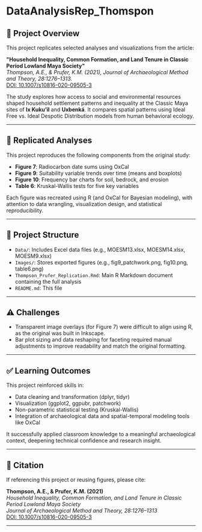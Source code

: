 # DataAnalysisRep_Thomspon
## 📘 Project Overview

This project replicates selected analyses and visualizations from the article:

**"Household Inequality, Common Formation, and Land Tenure in Classic Period Lowland Maya Society"**  
*Thompson, A.E., & Prufer, K.M. (2021), Journal of Archaeological Method and Theory, 28:1276–1313.*  
[DOI: 10.1007/s10816-020-09505-3](https://doi.org/10.1007/s10816-020-09505-3)

The study explores how access to social and environmental resources shaped household settlement patterns and inequality at the Classic Maya sites of **Ix Kuku’il** and **Uxbenká**. It compares spatial patterns using Ideal Free vs. Ideal Despotic Distribution models from human behavioral ecology.

---

## 🧪 Replicated Analyses

This project reproduces the following components from the original study:

- **Figure 7**: Radiocarbon date sums using OxCal  
- **Figure 9**: Suitability variable trends over time (means and boxplots)  
- **Figure 10**: Frequency bar charts for soil, bedrock, and erosion  
- **Table 6**: Kruskal-Wallis tests for five key variables

Each figure was recreated using R (and OxCal for Bayesian modeling), with attention to data wrangling, visualization design, and statistical reproducibility.

---

## 📁 Project Structure

- `Data/`: Includes Excel data files (e.g., MOESM13.xlsx, MOESM14.xlsx, MOESM9.xlsx)
- `Images/`: Stores exported figures (e.g., fig9_patchwork.png, fig10.png, table6.png)
- `Thompson_Prufer_Replication.Rmd`: Main R Markdown document containing the full analysis
- `README.md`: This file

---

## ⚠️ Challenges

- Transparent image overlays (for Figure 7) were difficult to align using R, as the original was built in Inkscape.
- Bar plot sizing and data reshaping for faceting required manual adjustments to improve readability and match the original formatting.

---

## ✅ Learning Outcomes

This project reinforced skills in:

- Data cleaning and transformation (dplyr, tidyr)
- Visualization (ggplot2, ggpubr, patchwork)
- Non-parametric statistical testing (Kruskal-Wallis)
- Integration of archaeological data and spatial-temporal modeling tools like OxCal

It successfully applied classroom knowledge to a meaningful archaeological context, deepening technical confidence and research insight.

---

## 📌 Citation

If referencing this project or reusing figures, please cite:

**Thompson, A.E., & Prufer, K.M. (2021)**  
*Household Inequality, Common Formation, and Land Tenure in Classic Period Lowland Maya Society*  
*Journal of Archaeological Method and Theory, 28:1276–1313*  
[DOI: 10.1007/s10816-020-09505-3](https://doi.org/10.1007/s10816-020-09505-3)

---
